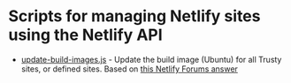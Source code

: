 # Scripts for managing Netlify sites using the Netlify API

- [update-build-images.js](update-build-images.js) - Update the build image (Ubuntu) for all Trusty sites, or defined sites. Based on [this Netlify Forums answer](https://answers.netlify.com/t/please-read-end-of-support-for-trusty-build-image-everything-you-need-to-know/39004/25?u=jinksi)
